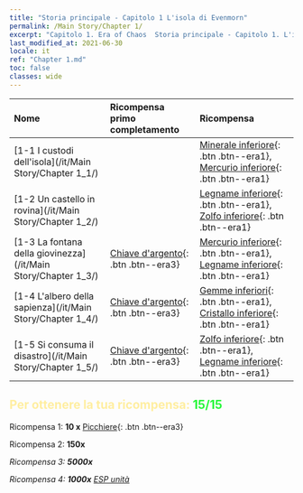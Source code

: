 ```yaml
---
title: "Storia principale - Capitolo 1 L'isola di Evenmorn"
permalink: /Main Story/Chapter 1/
excerpt: "Capitolo 1. Era of Chaos  Storia principale - Capitolo 1. L'isola di Evenmorn"
last_modified_at: 2021-06-30
locale: it
ref: "Chapter 1.md"
toc: false
classes: wide
---
```


  | Nome |  Ricompensa primo completamento | Ricompensa |
  |:------------|:------------|:------------| 
  | [1-1 I custodi dell'isola](/it/Main Story/Chapter 1_1/) |  | [Minerale inferiore](/ItemsIT/mat_1/){: .btn .btn--era1}, [Mercurio inferiore](/ItemsIT/mat_2/){: .btn .btn--era1} |
  | [1-2 Un castello in rovina](/it/Main Story/Chapter 1_2/) |  | [Legname inferiore](/ItemsIT/mat_1/){: .btn .btn--era1}, [Zolfo inferiore](/ItemsIT/mat_3/){: .btn .btn--era1} |
  | [1-3 La fontana della giovinezza](/it/Main Story/Chapter 1_3/) | [Chiave d'argento](/ItemsIT/con_693/){: .btn .btn--era3} | [Mercurio inferiore](/ItemsIT/mat_2/){: .btn .btn--era1}, [Legname inferiore](/ItemsIT/mat_1/){: .btn .btn--era1} |
  | [1-4 L'albero della sapienza](/it/Main Story/Chapter 1_4/) | [Chiave d'argento](/ItemsIT/con_693/){: .btn .btn--era3} | [Gemme inferiori](/ItemsIT/mat_4/){: .btn .btn--era1}, [Cristallo inferiore](/ItemsIT/mat_5/){: .btn .btn--era1} |
  | [1-5 Si consuma il disastro](/it/Main Story/Chapter 1_5/) | [Chiave d'argento](/ItemsIT/con_693/){: .btn .btn--era3} | [Zolfo inferiore](/ItemsIT/mat_3/){: .btn .btn--era1}, [Legname inferiore](/ItemsIT/mat_1/){: .btn .btn--era1} |


## <span style="color: #ffeea0">Per ottenere la tua ricompensa: </span><span style="color: #27f73a">15/15</span>

 Ricompensa 1: **10 x** [Picchiere](/ItemsIT/unt_190/){: .btn .btn--era3}

 Ricompensa 2:  **150x** <i class="fas fa-gem"/>

 Ricompensa 3:  **5000x** <i class="fas fa-coins"/>

 Ricompensa 4:  **1000x** [ESP unità](/ItemsIT/con_902/)

